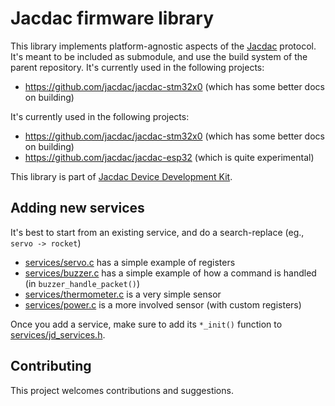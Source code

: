 # Jacdac firmware library


This library implements platform-agnostic aspects of the  [Jacdac](https://jacdac.github.io/jacdac-docs) protocol.
It's meant to be included as submodule, and use the build system of the parent repository. It's currently used 
in the following projects:
* https://github.com/jacdac/jacdac-stm32x0 (which has some better docs on building)

It's currently used in the following projects:
* https://github.com/jacdac/jacdac-stm32x0 (which has some better docs on building)
* https://github.com/jacdac/jacdac-esp32 (which is quite experimental)

This library is part of [Jacdac Device Development Kit](https://github.com/jacdac/jacdac-ddk).

## Adding new services

It's best to start from an existing service, and do a search-replace (eg., `servo -> rocket`)
* [services/servo.c](services/servo.c) has a simple example of registers
* [services/buzzer.c](services/buzzer.c) has a simple example of how a command is handled (in `buzzer_handle_packet()`)
* [services/thermometer.c](services/thermometer.c) is a very simple sensor
* [services/power.c](services/power.c) is a more involved sensor (with custom registers)

Once you add a service, make sure to add its `*_init()` function to 
[services/jd_services.h](services/jd_services.h).

## Contributing

This project welcomes contributions and suggestions.
